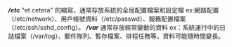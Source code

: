 ***/etc***  "et cetera" 的縮寫，通常存放系統的全局配置檔案和設定檔 ex:網路配置（/etc/network）、用戶帳號資料（/etc/passwd）、服務配置檔案（/etc/ssh/sshd_config）。
***/var***  通常存放經常變動的資料 ex：系統運行中的日誌檔案（/var/log）、郵件隊列、暫存檔案、排程任務等。資料可能隨時間變長。

